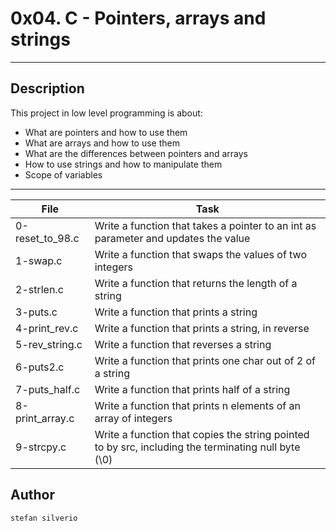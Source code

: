 # 0x04. C - Pointers, arrays and strings
---
## Description

This project in low level programming is about:
* What are pointers and how to use them
* What are arrays and how to use them
* What are the differences between pointers and arrays
* How to use strings and how to manipulate them
* Scope of variables 

---
File|Task
---|---
0-reset_to_98.c | Write a function that takes a pointer to an int as parameter and updates the value
1-swap.c | Write a function that swaps the values of two integers
2-strlen.c | Write a function that returns the length of a string
3-puts.c | Write a function that prints a string
4-print_rev.c | Write a function that prints a string, in reverse
5-rev_string.c | Write a function that reverses a string
6-puts2.c | Write a function that prints one char out of 2 of a string
7-puts_half.c | Write a function that prints half of a string
8-print_array.c | Write a function that prints n elements of an array of integers
9-strcpy.c | Write a function that copies the string pointed to by src, including the terminating null byte (\0)

## Author
`stefan silverio`